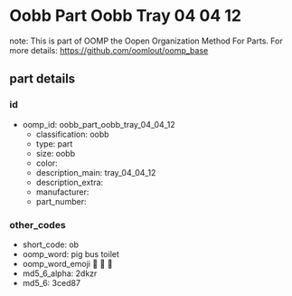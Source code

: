 # Oobb Part Oobb Tray 04 04 12  

note: This is part of OOMP the Oopen Organization Method For Parts. For more details: https://github.com/oomlout/oomp_base

##  part details





### id
* oomp_id: oobb_part_oobb_tray_04_04_12
  * classification: oobb
  * type: part
  * size: oobb
  * color: 
  * description_main: tray_04_04_12
  * description_extra: 
  * manufacturer: 
  * part_number: 

### other_codes
* short_code: ob
* oomp_word: pig bus toilet
* oomp_word_emoji :pig: :bus: :toilet:
* md5_6_alpha: 2dkzr
* md5_6: 3ced87